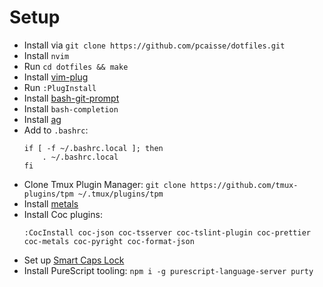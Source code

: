 # Setup

- Install via `git clone https://github.com/pcaisse/dotfiles.git`
- Install `nvim`
- Run `cd dotfiles && make`
- Install [vim-plug](https://github.com/junegunn/vim-plug)
- Run `:PlugInstall`
- Install [bash-git-prompt](https://github.com/magicmonty/bash-git-prompt)
- Install `bash-completion`
- Install [ag](https://github.com/ggreer/the_silver_searcher)
- Add to `.bashrc`:
  ```
  if [ -f ~/.bashrc.local ]; then
      . ~/.bashrc.local
  fi
  ```
- Clone Tmux Plugin Manager: `git clone https://github.com/tmux-plugins/tpm ~/.tmux/plugins/tpm`
- Install [metals](https://scalameta.org/metals/docs/editors/vim.html)
- Install Coc plugins:
  ```
  :CocInstall coc-json coc-tsserver coc-tslint-plugin coc-prettier coc-metals coc-pyright coc-format-json
  ```
- Set up [Smart Caps Lock](https://gist.github.com/tanyuan/55bca522bf50363ae4573d4bdcf06e2e#gnulinux)
- Install PureScript tooling: `npm i -g purescript-language-server purty`
